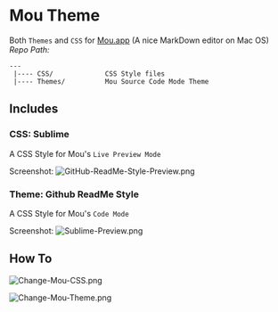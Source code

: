# Mou Theme

Both `Themes` and `CSS` for [Mou.app] \(A nice MarkDown editor on Mac OS\)  
_Repo Path:_

    --- 
     |---- CSS/             CSS Style files  
     |---- Themes/          Mou Source Code Mode Theme  
     
## Includes            

### CSS: Sublime

A CSS Style for Mou's `Live Preview Mode`

Screenshot:
![GitHub-ReadMe-Style-Preview.png](https://github.com/hzlzh/Mou-Theme/raw/master/CSS/GitHub-ReadMe-Style-Preview.png)

### Theme: Github ReadMe Style

A CSS Style for Mou's `Code Mode`

Screenshot:
![Sublime-Preview.png](https://github.com/hzlzh/Mou-Theme/raw/master/Themes/Sublime-Preview.png)

## How To

![Change-Mou-CSS.png](https://github.com/hzlzh/Mou-Theme/raw/master/CSS/Change-Mou-CSS.png)

![Change-Mou-Theme.png](https://github.com/hzlzh/Mou-Theme/raw/master/Themes/Change-Mou-Theme.png)

[Mou.app]: http://mouapp.com/

